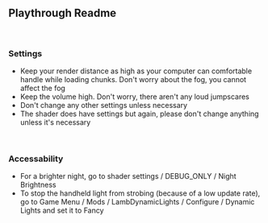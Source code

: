 ## Playthrough Readme

<br>

### Settings

- Keep your render distance as high as your computer can comfortable handle while loading chunks. Don't worry about the fog, you cannot affect the fog
- Keep the volume high. Don't worry, there aren't any loud jumpscares
- Don't change any other settings unless necessary
- The shader does have settings but again, please don't change anything unless it's necessary

<br>

### Accessability

- For a brighter night, go to shader settings / DEBUG_ONLY / Night Brightness
- To stop the handheld light from strobing (because of a low update rate), go to Game Menu / Mods / LambDynamicLights / Configure / Dynamic Lights and set it to Fancy

